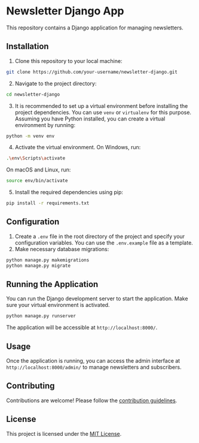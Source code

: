 # Newsletter Django App

This repository contains a Django application for managing newsletters.

## Installation
 1. Clone this repository to your local machine:
 ```bash
 git clone https://github.com/your-username/newsletter-django.git
 ```
 2. Navigate to the project directory:
 ```bash
 cd newsletter-django
 ```
 3. It is recommended to set up a virtual environment before installing the project dependencies. You can use `venv` or `virtualenv` for this purpose. Assuming you have Python installed, you can create a virtual environment by running:
 ```bash
 python -m venv env
 ```
 4. Activate the virtual environment. On Windows, run:
 ```bash
 .\env\Scripts\activate
 ```
 On macOS and Linux, run:
 ```bash
 source env/bin/activate
 ```
 5. Install the required dependencies using pip:
 ```bash
 pip install -r requirements.txt
 ```
 ## Configuration
 1. Create a `.env` file in the root directory of the project and specify your configuration variables. You can use the `.env.example` file as a template.
 2. Make necessary database migrations:
 ```bash
 python manage.py makemigrations
 python manage.py migrate
 ```
 ## Running the Application
 You can run the Django development server to start the application. Make sure your virtual environment is activated.
 ```bash
 python manage.py runserver
 ```
 The application will be accessible at `http://localhost:8000/`.
 ## Usage
 Once the application is running, you can access the admin interface at `http://localhost:8000/admin/` to manage newsletters and subscribers.
 ## Contributing
 Contributions are welcome! Please follow the [contribution guidelines](CONTRIBUTING.md).
 ## License
 This project is licensed under the [MIT License](LICENSE).